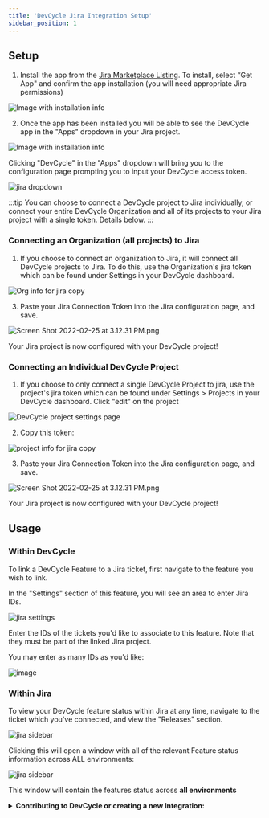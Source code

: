 ```yaml
---
title: 'DevCycle Jira Integration Setup'
sidebar_position: 1
---
```


## Setup

1. Install the app from the [Jira Marketplace Listing](https://marketplace.atlassian.com/apps/1227643/devcycle-feature-flag-management-for-jira). To install, select “Get App" and confirm the app installation (you will need appropriate Jira permissions)

![Image with installation info](/feb-2022-jira-marketplace-header.png)

2. Once the app has been installed you will be able to see the DevCycle app in the "Apps" dropdown in your Jira project.

![Image with installation info](/feb-2022-jira-marketplace-header-added.png)

Clicking "DevCycle" in the "Apps" dropdown will bring you to the configuration page prompting you to input your DevCycle access token.

![jira dropdown](/feb-2022-jira-dropdown.png)

:::tip
You can choose to connect a DevCycle project to Jira individually, or connect your entire DevCycle Organization and all of its projects to your Jira project with a single token. Details below.
:::

### Connecting an Organization (all projects) to Jira

1. If you choose to connect an organization to Jira, it will connect all DevCycle projects to Jira. To do this, use the Organization's jira token which can be found under Settings in your DevCycle dashboard.

![Org info for jira copy](/june-2023-jira-organization-connect.png)

3. Paste your Jira Connection Token into the Jira configuration page, and save.

![Screen Shot 2022-02-25 at 3.12.31 PM.png](/feb-2022-jira-app-config.png)

Your Jira project is now configured with your DevCycle project!

### Connecting an Individual DevCycle Project

1. If you choose to only connect a single DevCycle Project to jira, use the project's jira token which can be found under Settings > Projects in your DevCycle dashboard. Click "edit" on the project

![DevCycle project settings page](/feb-2022-jira-project-settings-1.png)

2. Copy this token:

![project info for jira copy](/feb-2022-jira-copy.png)

3. Paste your Jira Connection Token into the Jira configuration page, and save.

![Screen Shot 2022-02-25 at 3.12.31 PM.png](/feb-2022-jira-app-config.png)

Your Jira project is now configured with your DevCycle project!

## Usage

### Within DevCycle

To link a DevCycle Feature to a Jira ticket, first navigate to the feature you wish to link.

In the "Settings" section of this feature, you will see an area to enter Jira IDs.

![jira settings](/feb-2022-jira-settings.png)

Enter the IDs of the tickets you'd like to associate to this feature. Note that they must be part of the linked Jira project.

You may enter as many IDs as you'd like:

![image](/feb-2022-jira-ids-entered.png)

### Within Jira

To view your DevCycle feature status within Jira at any time, navigate to the ticket which you've connected, and view the "Releases" section.

![jira sidebar](/feb-2022-within-jira.png)

Clicking this will open a window with all of the relevant Feature status information across ALL environments:

![jira sidebar](/feb-2022-jira-example.png)

This window will contain the features status across **all environments**

<details>
  <summary>
 <b><i className="fas fa-arrows-alt"></i> Contributing to DevCycle or creating a new Integration:</b>
  </summary>
  <div>     
    <p>
    If you would like to contribute to an existing integration or tool, all of DevCycle's tools and integrations  are <a href="https://github.com/devcycleHQ">open source on the DevCycle github repository.</a>
</p>
<p>
 Further, if you'd like to create a new tool or integration, a great starting point is <a href="/management-api/">DevCycle's Management API</a> which allows you to modify and interact with features and more within a devcycle project, as well as the <a href="/bucketing-api/">DevCycle Bucketing API</a>  which is used to give users features and variables (as used within the DevCycle SDKs!)
  </p>
  </div>
</details>

